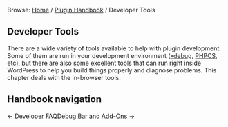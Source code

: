 Browse: [Home](https://developer.wordpress.org/ "WordPress Developer Resources") / [Plugin Handbook](https://developer.wordpress.org/plugins/) / Developer Tools

Developer Tools
---------------

There are a wide variety of tools available to help with plugin development. Some of them are run in your development environment ([xdebug](http://xdebug.org/), [PHPCS](https://github.com/WordPress-Coding-Standards/WordPress-Coding-Standards), etc), but there are also some excellent tools that can run right inside WordPress to help you build things properly and diagnose problems.  This chapter deals with the in-browser tools.

Handbook navigation
-------------------

[← Developer FAQ](https://developer.wordpress.org/plugins/wordpress-org/plugin-developer-faq/)[Debug Bar and Add-Ons →](https://developer.wordpress.org/plugins/developer-tools/debug-bar-and-add-ons/)